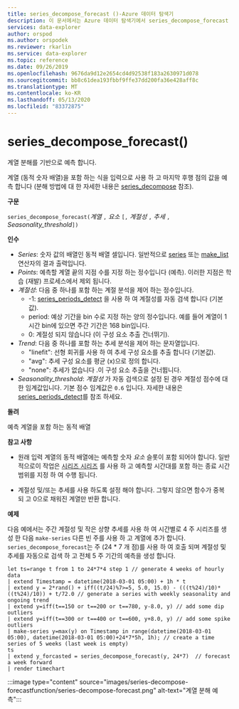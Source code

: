 ```yaml
---
title: series_decompose_forecast ()-Azure 데이터 탐색기
description: 이 문서에서는 Azure 데이터 탐색기에서 series_decompose_forecast ()에 대해 설명 합니다.
services: data-explorer
author: orspod
ms.author: orspodek
ms.reviewer: rkarlin
ms.service: data-explorer
ms.topic: reference
ms.date: 09/26/2019
ms.openlocfilehash: 9676da9d12e2654cd4d92538f183a2630971d078
ms.sourcegitcommit: bb8c61dea193fbbf9ffe37dd200fa36e428aff8c
ms.translationtype: MT
ms.contentlocale: ko-KR
ms.lasthandoff: 05/13/2020
ms.locfileid: "83372875"
---
```

# <a name="series_decompose_forecast"></a>series_decompose_forecast()

계열 분해를 기반으로 예측 합니다.

계열 (동적 숫자 배열)을 포함 하는 식을 입력으로 사용 하 고 마지막 후행 점의 값을 예측 합니다 (분해 방법에 대 한 자세한 내용은 [series_decompose](series-decomposefunction.md) 참조).
 
**구문**

`series_decompose_forecast(`*계열* `,` *요소* `[,` *계절성* `,` *추세* `,` *Seasonality_threshold*`])`

**인수**

* *Series*: 숫자 값의 배열인 동적 배열 셀입니다. 일반적으로 [series](make-seriesoperator.md) 또는 [make_list](makelist-aggfunction.md) 연산자의 결과 출력입니다.
* *Points*: 예측할 계열 끝의 지점 수를 지정 하는 정수입니다 (예측). 이러한 지점은 학습 (재발) 프로세스에서 제외 됩니다.
* *계절성*: 다음 중 하나를 포함 하는 계절 분석을 제어 하는 정수입니다.
    * -1: [series_periods_detect](series-periods-detectfunction.md) 을 사용 하 여 계절성를 자동 검색 합니다 (기본값). 
    * period: 예상 기간을 bin 수로 지정 하는 양의 정수입니다. 예를 들어 계열이 1 시간 bin에 있으면 주간 기간은 168 bin입니다.
    * 0: 계절성 되지 않습니다 (이 구성 요소 추출 건너뛰기).   
* *Trend*: 다음 중 하나를 포함 하는 추세 분석을 제어 하는 문자열입니다.
    * "linefit": 선형 회귀를 사용 하 여 추세 구성 요소를 추출 합니다 (기본값).    
    * "avg": 추세 구성 요소를 평균 (x)으로 정의 합니다.
    * "none": 추세가 없습니다 .이 구성 요소 추출을 건너뜁니다.   
* *Seasonality_threshold*: *계절성* 가 자동 검색으로 설정 된 경우 계절성 점수에 대 한 임계값입니다. 기본 점수 임계값은 `0.6` 입니다. 자세한 내용은 [series_periods_detect](series-periods-detectfunction.md)를 참조 하세요.

**돌려**

 예측 계열을 포함 하는 동적 배열
  

**참고 사항**

* 원래 입력 계열의 동적 배열에는 예측할 숫자 *요소* 슬롯이 포함 되어야 합니다. 일반적으로이 작업은 [시리즈 시리즈](make-seriesoperator.md) 를 사용 하 고 예측할 시간대를 포함 하는 종료 시간 범위를 지정 하 여 수행 됩니다.
    
* 계절성 및/또는 추세를 사용 하도록 설정 해야 합니다. 그렇지 않으면 함수가 중복 되 고 0으로 채워진 계열만 반환 합니다.

**예제**

다음 예에서는 주간 계절성 및 작은 상향 추세를 사용 하 여 시간별로 4 주 시리즈를 생성 한 다음 `make-series` 다른 빈 주를 사용 하 고 계열에 추가 합니다. `series_decompose_forecast`는 주 (24 * 7 개 점)를 사용 하 여 호출 되며 계절성 및 추세를 자동으로 검색 하 고 전체 5 주 기간의 예측을 생성 합니다. 

<!-- csl: https://help.kusto.windows.net:443/Samples -->
```kusto
let ts=range t from 1 to 24*7*4 step 1 // generate 4 weeks of hourly data
| extend Timestamp = datetime(2018-03-01 05:00) + 1h * t 
| extend y = 2*rand() + iff((t/24)%7>=5, 5.0, 15.0) - (((t%24)/10)*((t%24)/10)) + t/72.0 // generate a series with weekly seasonality and ongoing trend
| extend y=iff(t==150 or t==200 or t==780, y-8.0, y) // add some dip outliers
| extend y=iff(t==300 or t==400 or t==600, y+8.0, y) // add some spike outliers
| make-series y=max(y) on Timestamp in range(datetime(2018-03-01 05:00), datetime(2018-03-01 05:00)+24*7*5h, 1h); // create a time series of 5 weeks (last week is empty)
ts 
| extend y_forcasted = series_decompose_forecast(y, 24*7)  // forecast a week forward
| render timechart 
```

:::image type="content" source="images/series-decompose-forecastfunction/series-decompose-forecast.png" alt-text="계열 분해 예측":::
